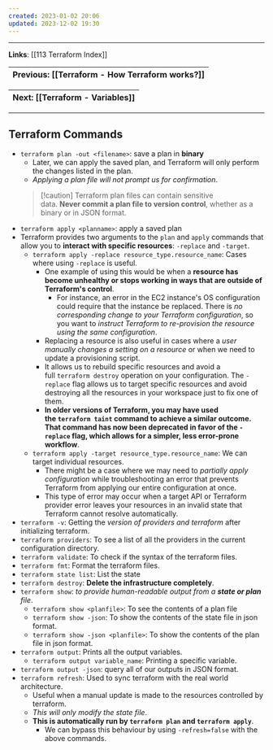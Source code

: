 ```yaml
---
created: 2023-01-02 20:06
updated: 2023-12-02 19:30
---
```

---
**Links**: [[113 Terraform Index]]

| Previous: [[Terraform - How Terraform works?]] |
|-|

| Next: [[Terraform - Variables]] |
|-|

---
## Terraform Commands
- `terraform plan -out <filename>`: save a plan in **binary**
	- Later, we can apply the saved plan, and Terraform will only perform the changes listed in the plan.
	- *Applying a plan file will not prompt us for confirmation*.
	 > [!caution] Terraform plan files can contain sensitive data. **Never commit a plan file to version control**, whether as a binary or in JSON format.
- `terraform apply <planname>`: apply a saved plan
- Terraform provides two arguments to the `plan` and `apply` commands that allow you to **interact with specific resources**: `-replace` and `-target`.
	- `terraform apply -replace resource_type.resource_name`: Cases where using `-replace` is useful.
		- One example of using this would be when a **resource has become unhealthy or stops working in ways that are outside of Terraform's control**.
			- For instance, an error in the EC2 instance's OS configuration could require that the instance be replaced. There is *no corresponding change to your Terraform configuration*, so you want to *instruct Terraform to re-provision the resource using the same configuration*.
		- Replacing a resource is also useful in cases where a *user manually changes a setting on a resource* or when we need to update a provisioning script. 
		- It allows us to rebuild specific resources and avoid a full `terraform destroy` operation on your configuration. The `-replace` flag allows us to target specific resources and avoid destroying all the resources in your workspace just to fix one of them.
		- **In older versions of Terraform, you may have used the `terraform taint` command to achieve a similar outcome. That command has now been deprecated in favor of the `-replace` flag, which allows for a simpler, less error-prone workflow**.
	- `terraform apply -target resource_type.resource_name`: We can target individual resources.
		- There might be a case where we may need to *partially apply configuration* while troubleshooting an error that prevents Terraform from applying our entire configuration at once. 
		- This type of error may occur when a target API or Terraform provider error leaves your resources in an invalid state that Terraform cannot resolve automatically.
- `terraform -v`: Getting the *version of providers and terraform* after initializing terraform.
- `terraform providers`: To see a list of all the providers in the current configuration directory.
- `terraform validate`: To check if the syntax of the terraform files.
- `terraform fmt`: Format the terraform files.
- `terraform state list`: List the state
- `terraform destroy`: **Delete the infrastructure completely**.
- `terraform show`: *to provide human-readable output from a **state or plan** file*.
	- `terraform show <planfile>`: To see the contents of a plan file
	- `terraform show -json`: To show the contents of the state file in json format.
	- `terraform show -json <planfile>`: To show the contents of the plan file in json format.
- `terraform output`: Prints all the output variables.
	- `terraform output variable_name`: Printing a specific variable. 
- `terraform output -json`: query all of our outputs in JSON format.
- `terraform refresh`: Used to sync terraform with the real world architecture.
	- Useful when a manual update is made to the resources controlled by terraform.
	- *This will only modify the state file*.
	- **This is automatically run by `terraform plan` and `terraform apply`**.
		- We can bypass this behaviour by using `-refresh=false` with the above commands.
